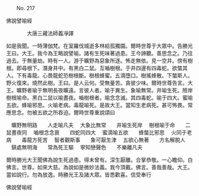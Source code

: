 ﻿　　No. 217

佛說譬喻經

　　　　大唐三藏法師義凈譯


如是我聞。一時薄伽梵。在室羅伐城逝多林給孤獨園。爾時世尊于大眾中。告勝光王曰。大王。我今為王略說譬喻。諸有生死味著過患。王今諦聽。善思念之。乃往過去。于無量劫。時有一人。游于曠野為惡象所逐。怖走無依。見一空井。傍有樹根。即尋根下。潛身井中。有黑白二鼠。互嚙樹根。于井四邊有四毒蛇。欲螫其人。下有毒龍。心畏龍蛇恐樹根斷。樹根蜂蜜。五滴墮口。樹搖蜂散。下螫斯人。野火復來。燒然此樹。王曰。是人云何。受無量苦。貪彼少味。爾時世尊告言。大王。曠野者喻于無明長夜曠遠。言彼人者。喻于異生。象喻無常。井喻生死。險岸樹根喻命。黑白二鼠以喻晝夜。嚙樹根者。喻念念滅。其四毒蛇。喻于四大。蜜喻五欲。蜂喻邪思。火喻老病。毒龍喻死。是故大王。當知生老病死。甚可怖畏。常應思念。勿被五欲之所吞迫。爾時世尊重說頌曰

　曠野無明路　　人走喻凡夫
　大象比無常　　井喻生死岸
　樹根喻于命　　二鼠晝夜同
　嚙根念念衰　　四蛇同四大
　蜜滴喻五欲　　蜂螫比邪思
　火同于老病　　毒龍方死苦
　智者觀斯事　　象可厭生津
　五欲心無著　　方名解脫人
　鎮處無明海　　常為死王驅
　寧知戀聲色　　不樂離凡夫　

爾時勝光大王聞佛為說生死過患。得未曾有。深生厭離。合掌恭敬。一心瞻仰。白佛言。世尊。如來大慈。為說如是微妙法義。我今頂戴。佛言。善哉善哉。大王。當如說行。勿為放逸。時勝光王及諸大眾。皆悉歡喜。信受奉行

佛說譬喻經
